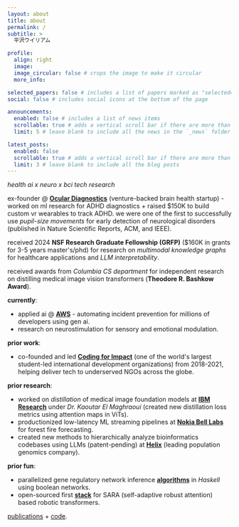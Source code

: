 ```yaml
---
layout: about
title: about
permalink: /
subtitle: >
  平沢ウイリアム

profile:
  align: right
  image: 
  image_circular: false # crops the image to make it circular
  more_info: 

selected_papers: false # includes a list of papers marked as "selected={true}"
social: false # includes social icons at the bottom of the page

announcements:
  enabled: false # includes a list of news items
  scrollable: true # adds a vertical scroll bar if there are more than 3 news items
  limit: 5 # leave blank to include all the news in the `_news` folder

latest_posts:
  enabled: false
  scrollable: true # adds a vertical scroll bar if there are more than 3 new posts items
  limit: 3 # leave blank to include all the blog posts
---
```


_health ai x neuro x bci tech research_

ex-founder @ [__Ocular Diagnostics__](https://oculardiagnostix.com) (venture-backed brain health startup) - worked on ml research for ADHD diagnostics + raised $150K to build custom vr wearables to track ADHD. we were one of the first to successfully use _pupil-size movements_ for early detection of neurological disorders (published in Nature Scientific Reports, ACM, and IEEE). 

received 2024 __NSF Research Graduate Fellowship (GRFP)__ ($160K in grants for 3-5 years master's/phd) for research on _multimodal knowledge graphs_ for healthcare applications and _LLM interpretability_.

received awards from _Columbia CS department_ for independent research on distilling medical image vision transformers (__Theodore R. Bashkow Award__).

__currently__:
<!-- - building internal devtools to forecast and prevent system failures @ __AWS__. -->
- applied ai @ __[AWS](https://aws.amazon.com)__ - automating incident prevention for millions of developers using gen ai.
- research on neurostimulation for sensory and emotional modulation.

__prior work__:
- co-founded and led __[Coding for Impact](https://codingforimpact.org)__ (one of the world's largest student-led international development organizations) from 2018-2021, helping deliver tech to underserved NGOs across the globe.

__prior research__:
- worked on _distillation_ of medical image foundation models at __[IBM Research](https://research.ibm.com/)__ under _Dr. Kaoutar El Maghraoui_ (created new distillation loss metrics using attention maps in ViTs).
- productionized low-latency ML streaming pipelines at __[Nokia Bell Labs](https://bell-labs.com)__ for forest fire forecasting.
- created new methods to hierarchically analyze bioinformatics codebases using LLMs (patent-pending) at __[Helix](https://helix.com)__ (leading population genomics company).

__prior fun__:
- parallelized gene regulatory network inference __[algorithms](https://github.com/wdas03/grnpar)__ in _Haskell_ using boolean networks.
- open-sourced first __[stack](https://github.com/wdas03/sarart-experiments)__ for SARA (self-adaptive robust attention) based robotic transformers.

[publications](https://scholar.google.com/citations?view_op=list_works&hl=en&hl=en&user=qxLzqagAAAAJ) + [code](https://github.com/wdas03).
